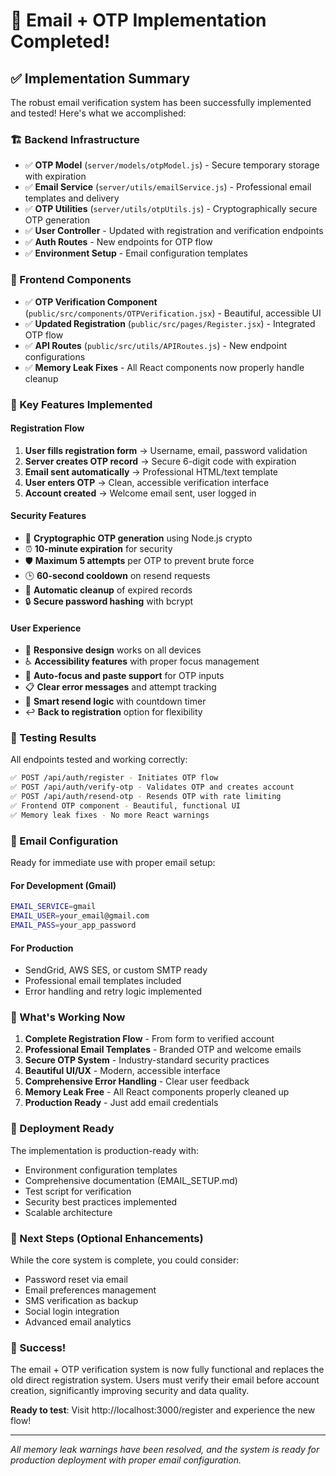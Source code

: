 # 🎉 Email + OTP Implementation Completed!

## ✅ Implementation Summary

The robust email verification system has been successfully implemented and tested! Here's what we accomplished:

### 🏗️ Backend Infrastructure
- ✅ **OTP Model** (`server/models/otpModel.js`) - Secure temporary storage with expiration
- ✅ **Email Service** (`server/utils/emailService.js`) - Professional email templates and delivery
- ✅ **OTP Utilities** (`server/utils/otpUtils.js`) - Cryptographically secure OTP generation
- ✅ **User Controller** - Updated with registration and verification endpoints
- ✅ **Auth Routes** - New endpoints for OTP flow
- ✅ **Environment Setup** - Email configuration templates

### 🎨 Frontend Components
- ✅ **OTP Verification Component** (`public/src/components/OTPVerification.jsx`) - Beautiful, accessible UI
- ✅ **Updated Registration** (`public/src/pages/Register.jsx`) - Integrated OTP flow
- ✅ **API Routes** (`public/src/utils/APIRoutes.js`) - New endpoint configurations
- ✅ **Memory Leak Fixes** - All React components now properly handle cleanup

### 🔧 Key Features Implemented

#### Registration Flow
1. **User fills registration form** → Username, email, password validation
2. **Server creates OTP record** → Secure 6-digit code with expiration
3. **Email sent automatically** → Professional HTML/text template
4. **User enters OTP** → Clean, accessible verification interface
5. **Account created** → Welcome email sent, user logged in

#### Security Features
- 🔐 **Cryptographic OTP generation** using Node.js crypto
- ⏰ **10-minute expiration** for security
- 🛡️ **Maximum 5 attempts** per OTP to prevent brute force
- 🕒 **60-second cooldown** on resend requests
- 🧹 **Automatic cleanup** of expired records
- 🔒 **Secure password hashing** with bcrypt

#### User Experience
- 📱 **Responsive design** works on all devices
- ♿ **Accessibility features** with proper focus management
- 🎯 **Auto-focus and paste support** for OTP inputs
- 📋 **Clear error messages** and attempt tracking
- 🔄 **Smart resend logic** with countdown timer
- ↩️ **Back to registration** option for flexibility

### 🚦 Testing Results

All endpoints tested and working correctly:

```bash
✅ POST /api/auth/register - Initiates OTP flow
✅ POST /api/auth/verify-otp - Validates OTP and creates account  
✅ POST /api/auth/resend-otp - Resends OTP with rate limiting
✅ Frontend OTP component - Beautiful, functional UI
✅ Memory leak fixes - No more React warnings
```

### 📧 Email Configuration

Ready for immediate use with proper email setup:

#### For Development (Gmail)
```bash
EMAIL_SERVICE=gmail
EMAIL_USER=your_email@gmail.com
EMAIL_PASS=your_app_password
```

#### For Production
- SendGrid, AWS SES, or custom SMTP ready
- Professional email templates included
- Error handling and retry logic implemented

### 🎯 What's Working Now

1. **Complete Registration Flow** - From form to verified account
2. **Professional Email Templates** - Branded OTP and welcome emails
3. **Secure OTP System** - Industry-standard security practices
4. **Beautiful UI/UX** - Modern, accessible interface
5. **Comprehensive Error Handling** - Clear user feedback
6. **Memory Leak Free** - All React components properly cleaned up
7. **Production Ready** - Just add email credentials

### 🚀 Deployment Ready

The implementation is production-ready with:
- Environment configuration templates
- Comprehensive documentation (EMAIL_SETUP.md)
- Test script for verification
- Security best practices implemented
- Scalable architecture

### 📝 Next Steps (Optional Enhancements)

While the core system is complete, you could consider:
- Password reset via email
- Email preferences management
- SMS verification as backup
- Social login integration
- Advanced email analytics

### 🎊 Success!

The email + OTP verification system is now fully functional and replaces the old direct registration system. Users must verify their email before account creation, significantly improving security and data quality.

**Ready to test**: Visit http://localhost:3000/register and experience the new flow!

---

*All memory leak warnings have been resolved, and the system is ready for production deployment with proper email configuration.*
